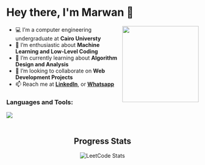 # Hey there, I'm Marwan 👋

<a href="https://imgbb.com/"><img src="https://i.ibb.co/DYJVRfY/aaa.png" width=200vw heigth=200vw  align="right"/></a>


- 💻 I’m a computer engineering undergraduate at <b>Cairo Universty</b> 
- 🔭 I’m enthusiastic about <b>Machine Learning and Low-Level Coding</b> 
- 🌱 I’m currently learning about <b>Algorithm Design and Analysis</b>
- 👯 I’m looking to collaborate on <b>Web Development Projects</b>
- 📫 Reach me at <a href =https://www.linkedin.com/in/marwan8/><b> LinkedIn</b></a>, or <a href="https://api.whatsapp.com/send/?phone=201272404140"><b>Whatsapp</b></a> 

<h3 align="left">Languages and Tools:</h3>
<div align="center">
<a href="https://imgbb.com/"><img src="https://skills.thijs.gg/icons?i=html,css,js,ts,nodejs,java,php,mysql,c,cpp,cs,github" align="left"/></a>

 <br> <br>
<h2 align="center"> Progress Stats </h2>
<div align="center">

![LeetCode Stats](https://leetcode.card.workers.dev/marwan0?theme=nord&font=baloo&extension=null)
